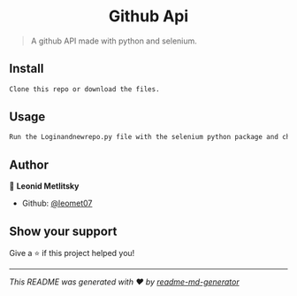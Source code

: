 <h1 align="center">Github Api</h1>
<p>
</p>

> A github API made with python and selenium.

## Install

```sh
Clone this repo or download the files.
```

## Usage

```sh
Run the Loginandnewrepo.py file with the selenium python package and chrome installed. Make sure that the chromedriver file is in the same directory as the python file.
```

## Author

👤 **Leonid Metlitsky**

* Github: [@leomet07](https://github.com/leomet07)

## Show your support

Give a ⭐️ if this project helped you!

***
_This README was generated with ❤️ by [readme-md-generator](https://github.com/kefranabg/readme-md-generator)_
